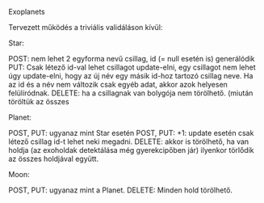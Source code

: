 Exoplanets

Tervezett működés a triviális validáláson kívül:

Star: 

POST: nem lehet 2 egyforma nevű csillag, id (= null esetén is) generálódik
PUT:  Csak létező id-val lehet csillagot update-elni,
      egy csillagot nem lehet úgy update-elni, hogy az új név egy
      másik id-hoz tartozó csillag neve.
      Ha az id és a név nem változik csak egyéb adat, akkor azok helyesen felülíródnak.
DELETE: ha a csillagnak van bolygója nem törölhető. (miután töröltük az összes 


Planet:
 
POST, PUT: ugyanaz mint Star esetén
POST, PUT: +1: update esetén csak létező csillag id-t lehet neki megadni.
DELETE: akkor is törölhető, ha van holdja (az exoholdak detektálása még gyerekcipőben jár)
ilyenkor törlődik az összes holdjával együtt.


Moon:

POST, PUT: ugyanaz mint a Planet.
DELETE: Minden hold törölhető.